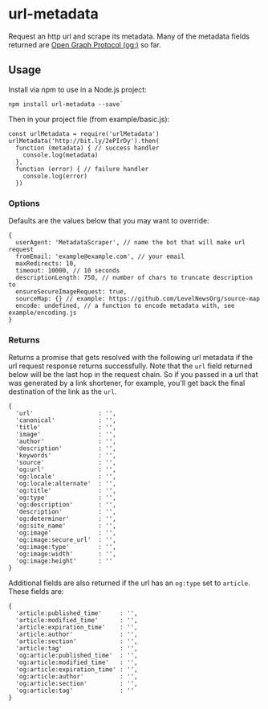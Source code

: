 # url-metadata
Request an http url and scrape its metadata. Many of the metadata fields returned are [Open Graph Protocol (og:)](http://ogp.me/) so far.

## Usage

Install via npm to use in a Node.js project:
```
npm install url-metadata --save`
```

Then in your project file (from example/basic.js):
```
const urlMetadata = require('urlMetadata')
urlMetadata('http://bit.ly/2ePIrDy').then(
  function (metadata) { // success handler
    console.log(metadata)
  },
  function (error) { // failure handler
    console.log(error)
  })
```

### Options
Defaults are the values below that you may want to override:
```
{
  userAgent: 'MetadataScraper', // name the bot that will make url request
  fromEmail: 'example@example.com', // your email
  maxRedirects: 10,
  timeout: 10000, // 10 seconds
  descriptionLength: 750, // number of chars to truncate description to
  ensureSecureImageRequest: true,
  sourceMap: {} // example: https://github.com/LevelNewsOrg/source-map
  encode: undefined, // a function to encode metadata with, see example/encoding.js
}
```

### Returns
Returns a promise that gets resolved with the following url metadata if the url request response returns successfully. Note that the `url` field returned below will be the last hop in the request chain. So if you passed in a url that was generated by a link shortener, for example, you'll get back the final destination of the link as the `url`.
```
{
  'url'                  : '',
  'canonical'            : '',
  'title'                : '',
  'image'                : '',
  'author'               : '',
  'description'          : '',
  'keywords'             : '',
  'source'               : '',
  'og:url'               : '',
  'og:locale'            : '',
  'og:locale:alternate'  : '',
  'og:title'             : '',
  'og:type'              : '',
  'og:description'       : '',
  'description'          : '',
  'og:determiner'        : '',
  'og:site_name'         : '',
  'og:image'             : '',
  'og:image:secure_url'  : '',
  'og:image:type'        : '',
  'og:image:width'       : '',
  'og:image:height'      : ''
}
```

Additional fields are also returned if the url has an `og:type` set to `article`. These fields are:
```
{
  'article:published_time'     : '',
  'article:modified_time'      : '',
  'article:expiration_time'    : '',
  'article:author'             : '',
  'article:section'            : '',
  'article:tag'                : '',
  'og:article:published_time'  : '',
  'og:article:modified_time'   : '',
  'og:article:expiration_time' : '',
  'og:article:author'          : '',
  'og:article:section'         : '',
  'og:article:tag'             : ''
}
```
